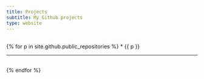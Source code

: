 ```yaml
---
title: Projects
subtitle: My Github projects
type: website
---
```

<br>

<div class="card-columns">
{% for p in site.github.public_repositories %}
	* {{ p }}
	<br>
	<hr>
	<br>
{% endfor %}
</div>